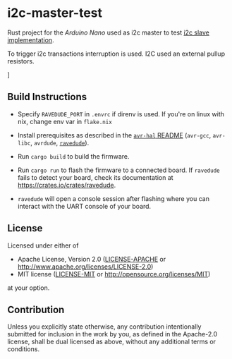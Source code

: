 i2c-master-test
===============

Rust project for the _Arduino Nano_ used as i2c master to test [i2c slave implementation](https://github.com/kirillfx/avr-i2c-slave).

To trigger i2c transactions interruption is used. I2C used an external pullup resistors.

]
## Build Instructions

- Specify `RAVEDUDE_PORT` in `.envrc` if direnv is used. If you're on linux with nix, change env var in `flake.nix`

- Install prerequisites as described in the [`avr-hal` README] (`avr-gcc`, `avr-libc`, `avrdude`, [`ravedude`]).

- Run `cargo build` to build the firmware.

- Run `cargo run` to flash the firmware to a connected board.  If `ravedude`
   fails to detect your board, check its documentation at
   <https://crates.io/crates/ravedude>.

- `ravedude` will open a console session after flashing where you can interact
   with the UART console of your board.

[`avr-hal` README]: https://github.com/Rahix/avr-hal#readme
[`ravedude`]: https://crates.io/crates/ravedude

## License
Licensed under either of

 - Apache License, Version 2.0
   ([LICENSE-APACHE](LICENSE-APACHE) or <http://www.apache.org/licenses/LICENSE-2.0>)
 - MIT license
   ([LICENSE-MIT](LICENSE-MIT) or <http://opensource.org/licenses/MIT>)

at your option.

## Contribution
Unless you explicitly state otherwise, any contribution intentionally submitted
for inclusion in the work by you, as defined in the Apache-2.0 license, shall
be dual licensed as above, without any additional terms or conditions.
